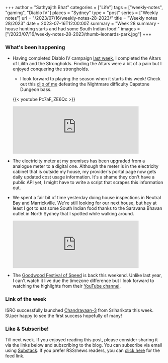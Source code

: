 +++
author = "Sathyajith Bhat"
categories = ["Life"]
tags = ["weekly-notes",  "gaming", "Diablo IV"]
places = "Sydney"
type = "post"
series = ["Weekly notes"]
url = "/2023/07/16/weekly-notes-28-2023/"
title = "Weekly notes 28/2023"
date = 2023-07-16T12:00:00Z
summary = "Week 28 summary - house hunting starts and had some South Indian food!"
images = ["/2023/07/16/weekly-notes-28-2023/thumb-leonards-park.jpg"]
+++

### What's been happening

* Having completed Diablo IV campaign [last week](/2023/07/09/weekly-notes-27-2023/), I completed the Altars of Lilith and the Strongholds. Finding the Altars were a bit of a pain but I enjoyed conquering the strongholds. 
    * I look forward to playing the season when it starts this week! Check out this [clip of me](https://www.youtube.com/watch?v=Pc7aF_ZE6Qc) defeating the Nightmare difficulty Capstone Dungeon bass.

    {{< youtube Pc7aF_ZE6Qc >}}

    <iframe src="https://mastodon.social/@Sathyabhat/110718481197168374/embed" class="mastodon-embed" style="max-width: 100%; border: 0" width="400" allowfullscreen="allowfullscreen"></iframe><script src="https://mastodon.social/embed.js" async="async"></script>

* The electricity meter at my premises has been upgraded from a analogue meter to a digital one. Although the meter is in the electricity cabinet that is outside my house, my provider's portal page now gets daily updated cost usage information. It's a shame they don't have a public API yet, I might have to write a script that scrapes this information out. 
* We spent a fair bit of time yesterday doing house inspections in Neutral Bay and Marrickville. We're still looking for our next house, but hey at least I got to eat some South Indian food thanks to the Saravana Bhavan outlet in North Sydney that I spotted while walking around. 

    <iframe title="Pixelfed Post Embed" src="https://pxl.mx/p/sathyabhat/586077932804700818/embed?caption=true&likes=false&layout=full" class="pixelfed__embed" style="max-width: 100%; border: 0" width="400" allowfullscreen="allowfullscreen"></iframe><script async defer src="https://pxl.mx/embed.js"></script>

* The [Goodwood Festival of Speed](https://www.goodwood.com/tags/?t=FOS%202023&p=1) is back this weekend. Unlike last year, I can't watch it live due the timezone difference but I look forward to watching the highlights from their [YouTube channel](https://www.youtube.com/@GoodwoodRR). 

### Link of the week

ISRO successfully launched [Chandrayaan-3](https://www.space.com/india-launches-chandrayaan-3-moon-landing-mission) from Sriharikota this week. SUper happy to see the first success hopefully of many!

### Like & Subscribe!

Till next week. If you enjoyed reading this post, please consider sharing it via the links below and subscribing to the blog. You can subscribe via email using [Substack](https://sathyabhat.substack.com/). If you prefer RSS/news readers, you can [click here](https://sathyabh.at/index.xml) for the feed link.